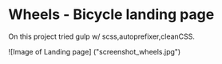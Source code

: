 # Wheels - Bicycle landing page
On this project tried gulp w/ scss,autoprefixer,cleanCSS. 

![Image of Landing page]
("screenshot_wheels.jpg")

